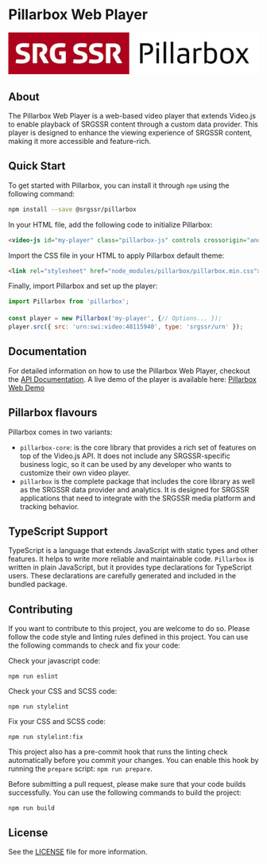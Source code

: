 # Pillarbox Web Player

[![Pillarbox logo](README-images/logo.jpg)](https://github.com/SRGSSR/pillarbox-web)

## About

The Pillarbox Web Player is a web-based video player that extends Video.js to enable playback of
SRGSSR content through a custom data provider. This player is designed to enhance the viewing
experience of SRGSSR content, making it more accessible and feature-rich.

## Quick Start

To get started with Pillarbox, you can install it through `npm` using the following command:

```bash
npm install --save @srgssr/pillarbox
```

In your HTML file, add the following code to initialize Pillarbox:

```html
<video-js id="my-player" class="pillarbox-js" controls crossorigin="anonymous"></video-js>
```

Import the CSS file in your HTML to apply Pillarbox default theme:

```html
<link rel="stylesheet" href="node_modules/pillarbox/pillarbox.min.css">
```

Finally, import Pillarbox and set up the player:

```javascript
import Pillarbox from 'pillarbox';

const player = new Pillarbox('my-player', {// Options... });
player.src({ src: 'urn:swi:video:48115940', type: 'srgssr/urn' });
```

## Documentation

For detailed information on how to use the Pillarbox Web Player, checkout
the [API Documentation](https://srgssr.github.io/pillarbox-web/api). A live demo of the player is
available here: [Pillarbox Web Demo](https://srgssr.github.io/pillarbox-web-demo/)

## Pillarbox flavours

Pillarbox comes in two variants:

- `pillarbox-core`: is the core library that provides a rich set of features on top of the Video.js
  API. It does not include any SRGSSR-specific business logic, so it can be used by any developer
  who wants to customize their own video player.
- `pillarbox` is the complete package that includes the core library as well as the SRGSSR data
  provider and analytics. It is designed for SRGSSR applications that need to integrate with the
  SRGSSR media platform and tracking behavior.

## TypeScript Support

TypeScript is a language that extends JavaScript with static types and other features. It helps to
write more reliable and maintainable code. `Pillarbox` is written in plain JavaScript, but it
provides type declarations for TypeScript users. These declarations are carefully generated and
included in the bundled package.

## Contributing

If you want to contribute to this project, you are welcome to do so. Please follow the code style
and linting rules defined in this project. You can use the following commands to check and fix your
code:

Check your javascript code:

```shell
npm run eslint
```

Check your CSS and SCSS code:

```shell
npm run stylelint
```

Fix your CSS and SCSS code:

```shell
npm run stylelint:fix
```

This project also has a pre-commit hook that runs the linting check automatically before you commit
your changes. You can enable this hook by running the `prepare` script: `npm run prepare`.

Before submitting a pull request, please make sure that your code builds successfully. You can use
the following commands to build the project:

```shell
npm run build
```

## License

See the [LICENSE](../LICENSE) file for more information.

